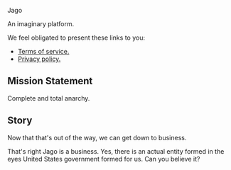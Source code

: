 Jago

An imaginary platform.

We feel obligated to present these links to you:

- [Terms of service.](%)
- [Privacy policy.](%)

## Mission Statement

Complete and total anarchy.

## Story

Now that that's out of the way, we can get down to business.

That's right Jago is a business. Yes, there is an actual entity formed in the eyes United States government formed for us. Can you believe it?
